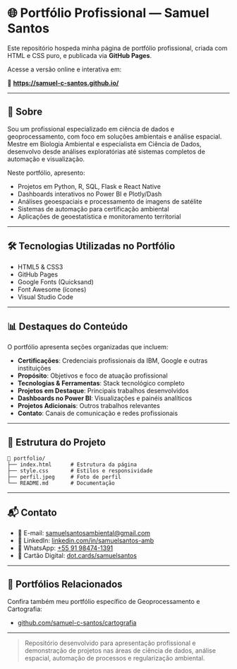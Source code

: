 # 🌐 Portfólio Profissional — Samuel Santos

Este repositório hospeda minha página de portfólio profissional, criada com HTML e CSS puro, e publicada via **GitHub Pages**.

Acesse a versão online e interativa em:

🔗 **https://samuel-c-santos.github.io/**

---

## 📌 Sobre

Sou um profissional especializado em ciência de dados e geoprocessamento, com foco em soluções ambientais e análise espacial. Mestre em Biologia Ambiental e especialista em Ciência de Dados, desenvolvo desde análises exploratórias até sistemas completos de automação e visualização.

Neste portfólio, apresento:

- Projetos em Python, R, SQL, Flask e React Native
- Dashboards interativos no Power BI e Plotly/Dash
- Análises geoespaciais e processamento de imagens de satélite
- Sistemas de automação para certificação ambiental
- Aplicações de geoestatística e monitoramento territorial

---

## 🛠️ Tecnologias Utilizadas no Portfólio

- HTML5 & CSS3
- GitHub Pages
- Google Fonts (Quicksand)
- Font Awesome (ícones)
- Visual Studio Code

---

## 📊 Destaques do Conteúdo

O portfólio apresenta seções organizadas que incluem:

- **Certificações**: Credenciais profissionais da IBM, Google e outras instituições
- **Propósito**: Objetivos e foco de atuação profissional
- **Tecnologias & Ferramentas**: Stack tecnológico completo
- **Projetos em Destaque**: Principais trabalhos desenvolvidos
- **Dashboards no Power BI**: Visualizações e painéis analíticos
- **Projetos Adicionais**: Outros trabalhos relevantes
- **Contato**: Canais de comunicação e redes profissionais

---

## 📂 Estrutura do Projeto

```
📁 portfolio/
├── index.html      # Estrutura da página
├── style.css       # Estilos e responsividade
├── perfil.jpeg     # Foto de perfil
└── README.md       # Documentação
```

---

## 📬 Contato

- 📧 E-mail: [samuelsantosambiental@gmail.com](mailto:samuelsantosambiental@gmail.com)
- 💼 LinkedIn: [linkedin.com/in/samuelsantos-amb](https://www.linkedin.com/in/samuelsantos-amb/)
- 📱 WhatsApp: [+55 91 98474-1391](https://wa.me/5591984741391)
- 🪪 Cartão Digital: [dot.cards/samuelsantos](https://dot.cards/samuelsantos)

---

## 🔗 Portfólios Relacionados

Confira também meu portfólio específico de Geoprocessamento e Cartografia:
- [github.com/samuel-c-santos/cartografia](https://github.com/samuel-c-santos/cartografia)

---

> Repositório desenvolvido para apresentação profissional e demonstração de projetos nas áreas de ciência de dados, análise espacial, automação de processos e regularização ambiental.
